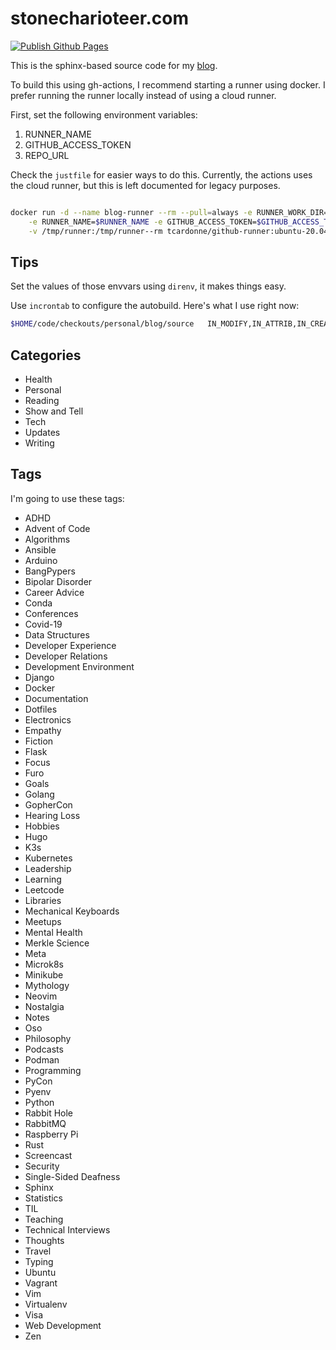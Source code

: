 # stonecharioteer.com

[![Publish Github Pages](https://github.com/stonecharioteer/blog/actions/workflows/gh-pages.yml/badge.svg)](https://github.com/stonecharioteer/blog/actions/workflows/gh-pages.yml)

This is the sphinx-based source code for my [blog](https://stonecharioteer.com).

To build this using gh-actions, I recommend starting a runner using docker. I
prefer running the runner locally instead of using a cloud runner.

First, set the following environment variables:

1. RUNNER_NAME
2. GITHUB_ACCESS_TOKEN
3. REPO_URL

Check the `justfile` for easier ways to do this. Currently, the actions uses
the cloud runner, but this is left documented for legacy purposes.

```bash

docker run -d --name blog-runner --rm --pull=always -e RUNNER_WORK_DIR=/tmp/runner/ \
    -e RUNNER_NAME=$RUNNER_NAME -e GITHUB_ACCESS_TOKEN=$GITHUB_ACCESS_TOKEN -e RUNNER_REPOSITORY_URL=$REPO_URL \
    -v /tmp/runner:/tmp/runner--rm tcardonne/github-runner:ubuntu-20.04
```

## Tips

Set the values of those envvars using `direnv`, it makes things easy.

Use `incrontab` to configure the autobuild. Here's what I use right now:

```bash
$HOME/code/checkouts/personal/blog/source	IN_MODIFY,IN_ATTRIB,IN_CREATE,IN_DELETE,IN_MOVE	/usr/bin/bash $HOME/code/checkouts/personal/blog/build.sh $@/$#
```


## Categories

- Health
- Personal
- Reading
- Show and Tell
- Tech
- Updates
- Writing

## Tags

I'm going to use these tags:

- ADHD
- Advent of Code
- Algorithms
- Ansible
- Arduino
- BangPypers
- Bipolar Disorder
- Career Advice
- Conda
- Conferences
- Covid-19
- Data Structures
- Developer Experience
- Developer Relations
- Development Environment
- Django
- Docker
- Documentation
- Dotfiles
- Electronics
- Empathy
- Fiction
- Flask
- Focus
- Furo
- Goals
- Golang
- GopherCon
- Hearing Loss
- Hobbies
- Hugo
- K3s
- Kubernetes
- Leadership
- Learning
- Leetcode
- Libraries
- Mechanical Keyboards
- Meetups
- Mental Health
- Merkle Science
- Meta
- Microk8s
- Minikube
- Mythology
- Neovim
- Nostalgia
- Notes
- Oso
- Philosophy
- Podcasts
- Podman
- Programming
- PyCon
- Pyenv
- Python
- Rabbit Hole
- RabbitMQ
- Raspberry Pi
- Rust
- Screencast
- Security
- Single-Sided Deafness
- Sphinx
- Statistics
- TIL
- Teaching
- Technical Interviews
- Thoughts
- Travel
- Typing
- Ubuntu
- Vagrant
- Vim
- Virtualenv
- Visa
- Web Development
- Zen
